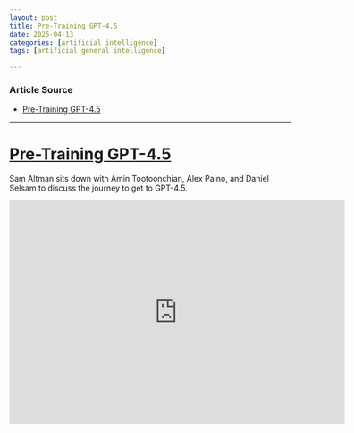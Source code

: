 ```yaml
---
layout: post
title: Pre-Training GPT-4.5 
date: 2025-04-13
categories: [artificial intelligence]
tags: [artificial general intelligence]

---
```


### Article Source


* [Pre-Training GPT-4.5](https://www.youtube.com/watch?v=6nJZopACRuQ)

---


# [Pre-Training GPT-4.5](https://www.youtube.com/watch?v=6nJZopACRuQ)

Sam Altman sits down with Amin Tootoonchian, Alex Paino, and Daniel Selsam to discuss the journey to get to GPT-4.5.


<iframe width="600" height="400" src="https://www.youtube.com/embed/6nJZopACRuQ?si=SzGkrJi68Ew7yqtR" title="YouTube video player" frameborder="0" allow="accelerometer; autoplay; clipboard-write; encrypted-media; gyroscope; picture-in-picture; web-share" referrerpolicy="strict-origin-when-cross-origin" allowfullscreen></iframe>